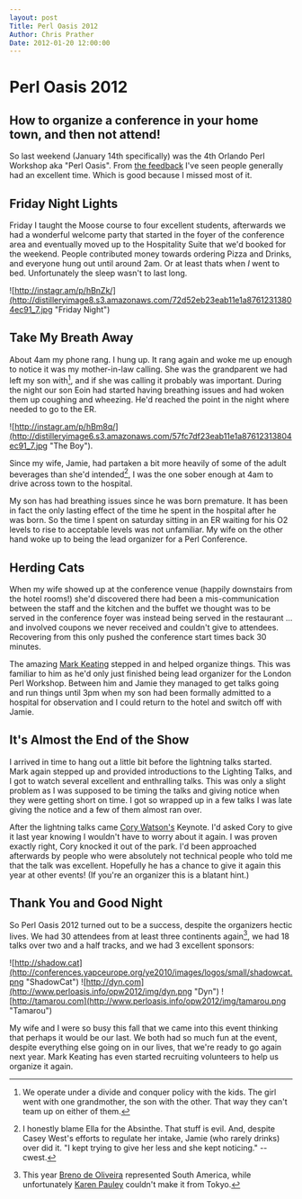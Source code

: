 ```yaml
---
layout: post
Title: Perl Oasis 2012
Author: Chris Prather
Date: 2012-01-20 12:00:00
---
```


# Perl Oasis 2012
## How to organize a conference in your home town, and then not attend!

So last weekend (January 14th specifically) was the 4th Orlando Perl Workshop
aka "Perl Oasis". From [the feedback][xdg] I've seen people generally had an
excellent time. Which is good because I missed most of it.

## Friday Night Lights

Friday I taught the Moose course to four excellent students, afterwards we had
a wonderful welcome party that started in the foyer of the conference area and
eventually moved up to the Hospitality Suite that we'd booked for the weekend.
People contributed money towards ordering Pizza and Drinks, and everyone hung
out until around 2am. Or at least thats when *I* went to bed. Unfortunately
the sleep wasn't to last long.

![http://instagr.am/p/hBnZk/](http://distilleryimage8.s3.amazonaws.com/72d52eb23eab11e1a87612313804ec91_7.jpg "Friday Night")

## Take My Breath Away

About 4am my phone rang. I hung up. It rang again and woke me up enough to
notice it was my mother-in-law calling. She was the grandparent we had left my
son with[^1], and if she was calling it probably was important. During the
night our son Eoin had started having breathing issues and had woken them up
coughing and wheezing. He'd reached the point in the night where needed to go
to the ER.

![http://instagr.am/p/hBm8q/](http://distilleryimage6.s3.amazonaws.com/57fc7df23eab11e1a87612313804ec91_7.jpg "The Boy").

Since my wife, Jamie, had partaken a bit more heavily of some of the adult beverages
than she'd intended[^2], I was the one sober enough at 4am to drive across
town to the hospital. 

My son has had breathing issues since he was born premature. It has been in
fact the only lasting effect of the time he spent in the hospital after he was
born. So the time I spent on saturday sitting in an ER waiting for his O2
levels to rise to acceptable levels was not unfamiliar. My wife on the other
hand woke up to being the lead organizer for a Perl Conference.

## Herding Cats

When my wife showed up at the conference venue (happily downstairs from the
hotel rooms!) she'd discovered there had been a mis-communication between the
staff and the kitchen and the buffet we thought was to be served in the
conference foyer was instead being served in the restaurant ... and involved
coupons we never received and couldn't give to attendees. Recovering from this
only pushed the conference start times back 30 minutes.

The amazing [Mark Keating](http://mdk.per.ly/) stepped in and helped organize
things. This was familiar to him as he'd only just finished being lead
organizer for the London Perl Workshop. Between him and Jamie they managed to
get talks going and run things until 3pm when my son had been formally
admitted to a hospital for observation and I could return to the hotel and
switch off with Jamie.

## It's Almost the End of the Show

I arrived in time to hang out a little bit before the lightning talks started.
Mark again stepped up and provided introductions to the Lighting Talks, and I
got to watch several excellent and enthralling talks. This was only a slight
problem as I was supposed to be timing the talks and giving notice when they
were getting short on time. I got so wrapped up in a few talks I was late
giving the notice and a few of them almost ran over.

After the lightning talks came [Cory Watson's](http://www.onemogin.com/)
Keynote. I'd asked Cory to give it last year knowing I wouldn't have to worry
about it again. I was proven exactly right, Cory knocked it out of the park.
I'd been approached afterwards by people who were absolutely not technical
people who told me that the talk was excellent. Hopefully he has a chance to
give it again this year at other events! (If you're an organizer this is a
blatant hint.)

## Thank You and Good Night

So Perl Oasis 2012 turned out to be a success, despite the organizers hectic
lives. We had 30 attendees from at least three continents again[^3], we had
18 talks over two and a half tracks, and we had 3 excellent sponsors:

![http://shadow.cat](http://conferences.yapceurope.org/ye2010/images/logos/small/shadowcat.png "ShadowCat")
![http://dyn.com](http://www.perloasis.info/opw2012/img/dyn.png "Dyn")
![http://tamarou.com](http://www.perloasis.info/opw2012/img/tamarou.png "Tamarou")

My wife and I were so busy this fall that we came into this event thinking
that perhaps it would be our last. We both had so much fun at the event,
despite everything else going on in our lives, that we're ready to go again
next year. Mark Keating has even started recruiting volunteers to help us
organize it again.


[^1]: We operate under a divide and conquer policy with the kids. The girl went
with one grandmother, the son with the other. That way they can't team up on
either of them.

[^2]: I honestly blame Ella for the Absinthe. That stuff is evil. And, despite
Casey West's efforts to regulate her intake, Jamie (who rarely drinks) over
did it. "I kept trying to give her less and she kept noticing." -- cwest.

[^3]: This year [Breno de Oliveira](http://onionstand.blogspot.com/) represented
South America, while unfortunately [Karen Pauley](http://martian.org/karen/)
couldn't make it from Tokyo.

[xdg]: http://www.dagolden.com/index.php/1565/perl-oasis-2012-wrapup/

